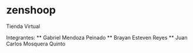 # zenshoop
Tienda Virtual

Integrantes:
** Gabriel Mendoza Peinado
** Brayan Esteven Reyes
** Juan Carlos Mosquera Quinto
